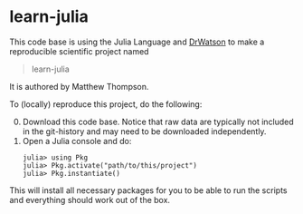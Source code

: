 # learn-julia

This code base is using the Julia Language and [DrWatson](https://juliadynamics.github.io/DrWatson.jl/stable/)
to make a reproducible scientific project named
> learn-julia

It is authored by Matthew Thompson.

To (locally) reproduce this project, do the following:

0. Download this code base. Notice that raw data are typically not included in the
   git-history and may need to be downloaded independently.
1. Open a Julia console and do:
   ```
   julia> using Pkg
   julia> Pkg.activate("path/to/this/project")
   julia> Pkg.instantiate()
   ```

This will install all necessary packages for you to be able to run the scripts and
everything should work out of the box.
